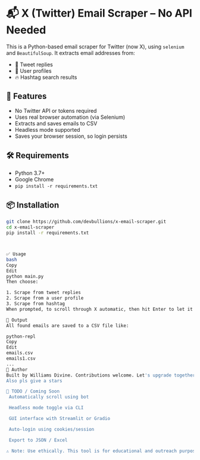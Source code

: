 
# 📬 X (Twitter) Email Scraper – No API Needed

This is a Python-based email scraper for Twitter (now X), using `selenium` and `BeautifulSoup`. It extracts email addresses from:

- 🧵 Tweet replies  
- 👤 User profiles  
- 🔥 Hashtag search results

## 🚀 Features

- No Twitter API or tokens required
- Uses real browser automation (via Selenium)
- Extracts and saves emails to CSV
- Headless mode supported
- Saves your browser session, so login persists

## 🛠 Requirements

- Python 3.7+
- Google Chrome
- `pip install -r requirements.txt`

## 📦 Installation

```bash
git clone https://github.com/devbullions/x-email-scraper.git
cd x-email-scraper
pip install -r requirements.txt



✅ Usage
bash
Copy
Edit
python main.py
Then choose:

1. Scrape from tweet replies
2. Scrape from a user profile
3. Scrape from hashtag
When prompted, to scroll through X automatic, then hit Enter to let it scrape.

📁 Output
All found emails are saved to a CSV file like:

python-repl
Copy
Edit
emails.csv
emails1.csv
...
🤖 Author
Built by Williams Divine. Contributions welcome. Let's upgrade together!
Also pls give a stars

🧠 TODO / Coming Soon
 Automatically scroll using bot

 Headless mode toggle via CLI

 GUI interface with Streamlit or Gradio

 Auto-login using cookies/session

 Export to JSON / Excel

⚠️ Note: Use ethically. This tool is for educational and outreach purposes only.


